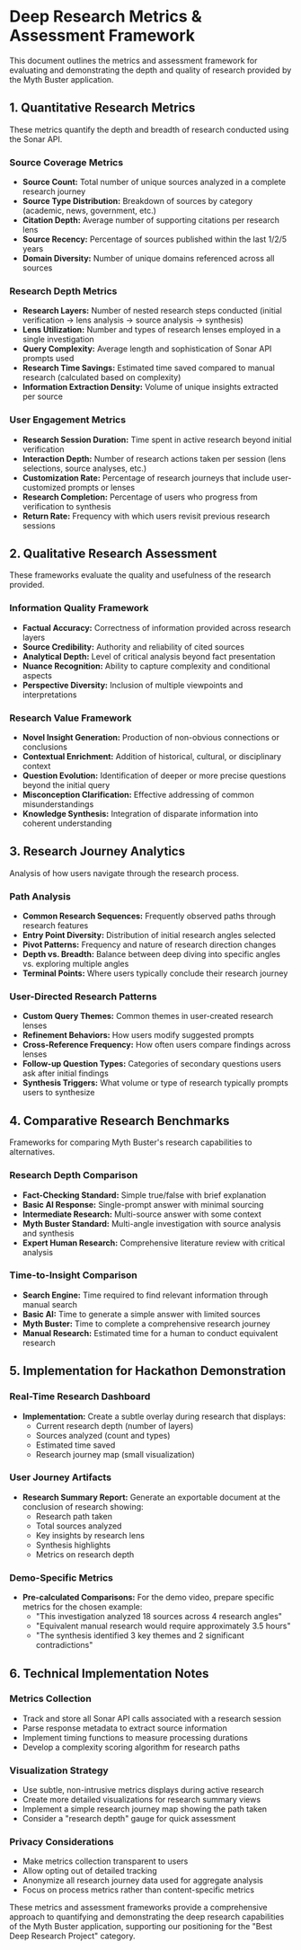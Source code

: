 # Deep Research Metrics & Assessment Framework

This document outlines the metrics and assessment framework for evaluating and demonstrating the depth and quality of research provided by the Myth Buster application.

## 1. Quantitative Research Metrics

These metrics quantify the depth and breadth of research conducted using the Sonar API.

### Source Coverage Metrics

* **Source Count:** Total number of unique sources analyzed in a complete research journey
* **Source Type Distribution:** Breakdown of sources by category (academic, news, government, etc.)
* **Citation Depth:** Average number of supporting citations per research lens
* **Source Recency:** Percentage of sources published within the last 1/2/5 years
* **Domain Diversity:** Number of unique domains referenced across all sources

### Research Depth Metrics

* **Research Layers:** Number of nested research steps conducted (initial verification → lens analysis → source analysis → synthesis)
* **Lens Utilization:** Number and types of research lenses employed in a single investigation
* **Query Complexity:** Average length and sophistication of Sonar API prompts used
* **Research Time Savings:** Estimated time saved compared to manual research (calculated based on complexity)
* **Information Extraction Density:** Volume of unique insights extracted per source

### User Engagement Metrics

* **Research Session Duration:** Time spent in active research beyond initial verification
* **Interaction Depth:** Number of research actions taken per session (lens selections, source analyses, etc.)
* **Customization Rate:** Percentage of research journeys that include user-customized prompts or lenses
* **Research Completion:** Percentage of users who progress from verification to synthesis
* **Return Rate:** Frequency with which users revisit previous research sessions

## 2. Qualitative Research Assessment

These frameworks evaluate the quality and usefulness of the research provided.

### Information Quality Framework

* **Factual Accuracy:** Correctness of information provided across research layers
* **Source Credibility:** Authority and reliability of cited sources
* **Analytical Depth:** Level of critical analysis beyond fact presentation
* **Nuance Recognition:** Ability to capture complexity and conditional aspects
* **Perspective Diversity:** Inclusion of multiple viewpoints and interpretations

### Research Value Framework

* **Novel Insight Generation:** Production of non-obvious connections or conclusions
* **Contextual Enrichment:** Addition of historical, cultural, or disciplinary context
* **Question Evolution:** Identification of deeper or more precise questions beyond the initial query
* **Misconception Clarification:** Effective addressing of common misunderstandings
* **Knowledge Synthesis:** Integration of disparate information into coherent understanding

## 3. Research Journey Analytics

Analysis of how users navigate through the research process.

### Path Analysis

* **Common Research Sequences:** Frequently observed paths through research features
* **Entry Point Diversity:** Distribution of initial research angles selected
* **Pivot Patterns:** Frequency and nature of research direction changes
* **Depth vs. Breadth:** Balance between deep diving into specific angles vs. exploring multiple angles
* **Terminal Points:** Where users typically conclude their research journey

### User-Directed Research Patterns

* **Custom Query Themes:** Common themes in user-created research lenses
* **Refinement Behaviors:** How users modify suggested prompts
* **Cross-Reference Frequency:** How often users compare findings across lenses
* **Follow-up Question Types:** Categories of secondary questions users ask after initial findings
* **Synthesis Triggers:** What volume or type of research typically prompts users to synthesize

## 4. Comparative Research Benchmarks

Frameworks for comparing Myth Buster's research capabilities to alternatives.

### Research Depth Comparison

* **Fact-Checking Standard:** Simple true/false with brief explanation
* **Basic AI Response:** Single-prompt answer with minimal sourcing
* **Intermediate Research:** Multi-source answer with some context
* **Myth Buster Standard:** Multi-angle investigation with source analysis and synthesis
* **Expert Human Research:** Comprehensive literature review with critical analysis

### Time-to-Insight Comparison

* **Search Engine:** Time required to find relevant information through manual search
* **Basic AI:** Time to generate a simple answer with limited sources
* **Myth Buster:** Time to complete a comprehensive research journey
* **Manual Research:** Estimated time for a human to conduct equivalent research

## 5. Implementation for Hackathon Demonstration

### Real-Time Research Dashboard

* **Implementation:** Create a subtle overlay during research that displays:
  * Current research depth (number of layers)
  * Sources analyzed (count and types)
  * Estimated time saved
  * Research journey map (small visualization)

### User Journey Artifacts

* **Research Summary Report:** Generate an exportable document at the conclusion of research showing:
  * Research path taken
  * Total sources analyzed
  * Key insights by research lens
  * Synthesis highlights
  * Metrics on research depth

### Demo-Specific Metrics

* **Pre-calculated Comparisons:** For the demo video, prepare specific metrics for the chosen example:
  * "This investigation analyzed 18 sources across 4 research angles"
  * "Equivalent manual research would require approximately 3.5 hours"
  * "The synthesis identified 3 key themes and 2 significant contradictions"

## 6. Technical Implementation Notes

### Metrics Collection

* Track and store all Sonar API calls associated with a research session
* Parse response metadata to extract source information
* Implement timing functions to measure processing durations
* Develop a complexity scoring algorithm for research paths

### Visualization Strategy

* Use subtle, non-intrusive metrics displays during active research
* Create more detailed visualizations for research summary views
* Implement a simple research journey map showing the path taken
* Consider a "research depth" gauge for quick assessment

### Privacy Considerations

* Make metrics collection transparent to users
* Allow opting out of detailed tracking
* Anonymize all research journey data used for aggregate analysis
* Focus on process metrics rather than content-specific metrics

These metrics and assessment frameworks provide a comprehensive approach to quantifying and demonstrating the deep research capabilities of the Myth Buster application, supporting our positioning for the "Best Deep Research Project" category.